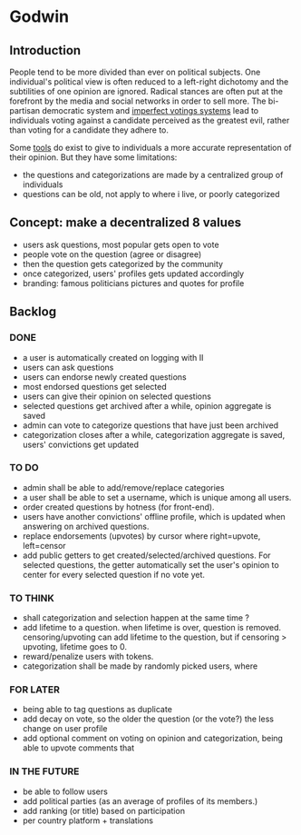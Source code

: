 # Godwin

## Introduction

People tend to be more divided than ever on political subjects. One individual's political view is often reduced to a left-right dichotomy and the subtilities of one opinion are ignored. Radical stances are often put at the forefront by the media and social networks in order to sell more. The bi-partisan democratic system and [imperfect votings systems](https://www.youtube.com/watch?v=tJag3vuG834) lead to individuals voting against a candidate perceived as the greatest evil, rather than voting for a candidate they adhere to.

Some [tools](https://www.reddit.com/r/PoliticalCompass/) do exist to give to individuals a more accurate representation of their opinion. But they have some limitations:
 - the questions and categorizations are made by a centralized group of individuals
 - questions can be old, not apply to where i live, or poorly categorized

## Concept: make a decentralized 8 values
 - users ask questions, most popular gets open to vote
 - people vote on the question (agree or disagree)
 - then the question gets categorized by the community
 - once categorized, users' profiles gets updated accordingly
 - branding: famous politicians pictures and quotes for profile

## Backlog

### DONE
- a user is automatically created on logging with II
- users can ask questions
- users can endorse newly created questions
- most endorsed questions get selected
- users can give their opinion on selected questions
- selected questions get archived after a while, opinion aggregate is saved
- admin can vote to categorize questions that have just been archived
- categorization closes after a while, categorization aggregate is saved, users' convictions get updated

### TO DO
- admin shall be able to add/remove/replace categories
- a user shall be able to set a username, which is unique among all users.
- order created questions by hotness (for front-end).
- users have another convictions' offline profile, which is updated when answering on archived questions.
- replace endorsements (upvotes) by cursor where right=upvote, left=censor
- add public getters to get created/selected/archived questions. For selected questions, the getter automatically set the user's opinion to center for every selected question if no vote yet. 

### TO THINK
- shall categorization and selection happen at the same time ?
- add lifetime to a question. when lifetime is over, question is removed. censoring/upvoting can add lifetime to the question, but if censoring > upvoting, lifetime goes to 0.
- reward/penalize users with tokens.
- categorization shall be made by randomly picked users, where 

### FOR LATER
- being able to tag questions as duplicate
- add decay on vote, so the older the question (or the vote?) the less change on user profile
- add optional comment on voting on opinion and categorization, being able to upvote comments that

### IN THE FUTURE
 - be able to follow users
 - add political parties (as an average of profiles of its members.)
 - add ranking (or title) based on participation
 - per country platform + translations